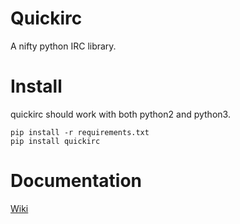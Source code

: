 # Quickirc

A nifty python IRC library.

Install
=======

quickirc should work with both python2 and python3.

    pip install -r requirements.txt
    pip install quickirc

Documentation
=============

[Wiki](https://github.com/iogf/qirc/wiki)




